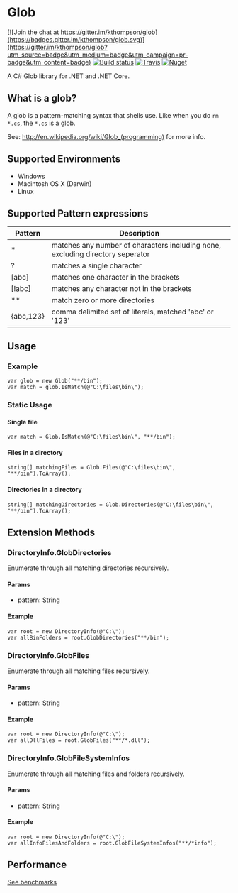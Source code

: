 ﻿# Glob

[![Join the chat at https://gitter.im/kthompson/glob](https://badges.gitter.im/kthompson/glob.svg)](https://gitter.im/kthompson/glob?utm_source=badge&utm_medium=badge&utm_campaign=pr-badge&utm_content=badge)
[![Build status](https://ci.appveyor.com/api/projects/status/github/kthompson/glob?branch=master&svg=true)](https://ci.appveyor.com/project/kthompson/glob) [![Travis](https://img.shields.io/travis/kthompson/glob/master.svg)](https://travis-ci.org/kthompson/glob) [![Nuget](https://img.shields.io/nuget/v/glob.svg)](https://www.nuget.org/packages/Glob/)


A C# Glob library for .NET and .NET Core.


## What is a glob?

A glob is a pattern-matching syntax that shells use.  Like when you do
`rm *.cs`, the `*.cs` is a glob. 

See: http://en.wikipedia.org/wiki/Glob_(programming) for more info.

## Supported Environments

* Windows
* Macintosh OS X (Darwin)
* Linux

## Supported Pattern expressions

| Pattern   | Description                                                                    |
|-----------|--------------------------------------------------------------------------------|
| *         | matches any number of characters including none, excluding directory seperator |
| ?         | matches a single character                                                     |
| [abc]     | matches one character in the brackets                                          |
| [!abc]    | matches any character not in the brackets                                      |
| **        | match zero or more directories                                                 |
| {abc,123} | comma delimited set of literals, matched 'abc' or '123'                        |


## Usage

### Example

	var glob = new Glob("**/bin");
	var match = glob.IsMatch(@"C:\files\bin\");

### Static Usage

#### Single file

    var match = Glob.IsMatch(@"C:\files\bin\", "**/bin");	

#### Files in a directory

    string[] matchingFiles = Glob.Files(@"C:\files\bin\", "**/bin").ToArray();	

#### Directories in a directory

    string[] matchingDirectories = Glob.Directories(@"C:\files\bin\", "**/bin").ToArray();	

## Extension Methods

### DirectoryInfo.GlobDirectories

Enumerate through all matching directories recursively.

#### Params

* pattern: String

#### Example

    var root = new DirectoryInfo(@"C:\");
	var allBinFolders = root.GlobDirectories("**/bin");

### DirectoryInfo.GlobFiles

Enumerate through all matching files recursively.

#### Params

* pattern: String

#### Example

    var root = new DirectoryInfo(@"C:\");
	var allDllFiles = root.GlobFiles("**/*.dll");

### DirectoryInfo.GlobFileSystemInfos

Enumerate through all matching files and folders recursively.

#### Params

* pattern: String

#### Example

    var root = new DirectoryInfo(@"C:\");
	var allInfoFilesAndFolders = root.GlobFileSystemInfos("**/*info");


## Performance

[See benchmarks](test/Glob.Benchmarks/BenchmarkDotNet.Artifacts/results/Benchmarks-report-github.md)
